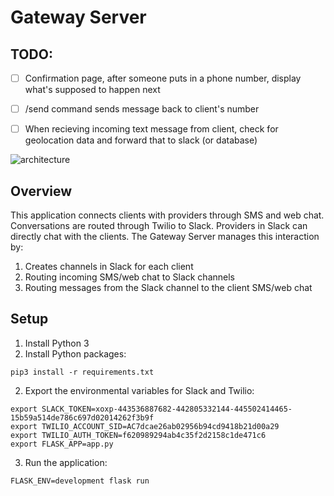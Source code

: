 # Gateway Server

## TODO:
- [ ] Confirmation page, after someone puts in a phone number, display what's supposed to happen next
- [ ] /send command sends message back to client's number
- [ ] When recieving incoming text message from client, check for geolocation data and forward that to slack (or database)


![architecture](../img/reach-arch-gateway-server.png)

## Overview
This application connects clients with providers through SMS and web chat. Conversations are routed through Twilio to Slack. Providers in Slack can directly chat with the clients. The Gateway Server manages this interaction by:

1. Creates channels in Slack for each client
2. Routing incoming SMS/web chat to Slack channels
3. Routing messages from the Slack channel to the client SMS/web chat

## Setup
1. Install Python 3
2. Install Python packages:
```
pip3 install -r requirements.txt
```
2. Export the environmental variables for Slack and Twilio:
```
export SLACK_TOKEN=xoxp-443536887682-442805332144-445502414465-15b59a514de786c697d02014262f3b9f
export TWILIO_ACCOUNT_SID=AC7dcae26ab02956b94cd9418b21d00a29
export TWILIO_AUTH_TOKEN=f620989294ab4c35f2d2158c1de471c6
export FLASK_APP=app.py
```
3. Run the application:
```
FLASK_ENV=development flask run
```
